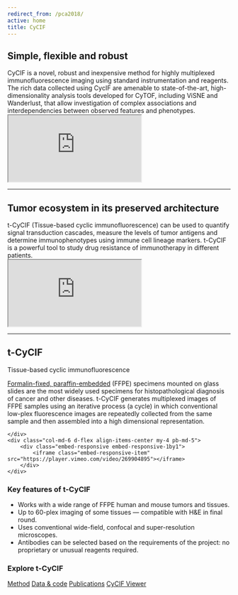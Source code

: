 ```yaml
---
redirect_from: /pca2018/
active: home
title: CyCIF
---
```


<!-- <p class="sidebar-cta">
    <a href="http://pca2018.s3-website-us-east-1.amazonaws.com/">
        View the dynamic melanoma patient sample browser!

        <img class="cta-button"
             src="{{ "/assets/img/cta_button.png" | absolute_url }}"
             alt="Browse">
    </a>
</p> -->
<div class="row py-3">
    <div class="col-md-6 d-flex-colume    my-4 pb-md-5">
        <h2 class="h1">Simple, flexible and robust</h2>
        CyCIF is a novel, robust and inexpensive method for highly multiplexed immunofluorescence imaging using standard instrumentation and reagents. 
        The rich data collected using CycIF are amenable to state-of-the-art, high-dimensionality analysis tools developed for CyTOF, 
        including ViSNE and Wanderlust, that allow investigation of complex associations and interdependencies between observed features and phenotypes.
    </div>
    <div class="col-md-6  d-flex align-items-center my-4 pb-md-5">
        <div class="embed-responsive embed-responsive-16by9">
            <iframe class="embed-responsive-item" src="https://player.vimeo.com/video/269885646" mozallowfullscreen allowfullscreen></iframe>
        </div>
    </div>
</div>

<hr>

<div class="row py-3">
    <div class="col-md-6 d-flex-colume    my-4 pb-md-5">
        <h2 class="h1">Tumor ecosystem in its preserved architecture</h2>
        t-CyCIF (Tissue-based cyclic immunofluorescence) can be used to quantify
        signal transduction cascades, measure the levels of tumor antigens and determine
        immunophenotypes using immune cell lineage markers. t-CyCIF is a powerful tool 
        to study drug resistance of immunotherapy in different patients.
    </div>
    <div class="col-md-6  d-flex align-items-center my-4 pb-md-5">
        <div class="embed-responsive embed-responsive-16by9">
            <iframe class="embed-responsive-item" src="https://player.vimeo.com/video/270692465" mozallowfullscreen allowfullscreen></iframe>
        </div>
    </div>
</div>

<hr>

<div class="row py-3">
    <div class="col-md-6 d-flex flex-column justify-content-start   my-4">
        <h2 class="h1 bd-highlight">t-CyCIF</h2>
        <label for="">Tissue-based cyclic immunofluorescence</label>
        <p>
            <a href="https://en.wikipedia.org/wiki/Histology">Formalin-fixed, paraffin-embedded</a>
            (FFPE) specimens mounted on glass slides are the most widely used specimens for
            histopathological diagnosis of cancer and other diseases.
            t-CyCIF generates multiplexed
            images of FFPE samples using an iterative process (a cycle) in which conventional
            low-plex fluorescence images are repeatedly collected from the same sample and
            then assembled into a high dimensional representation. 
        </p>
        
    </div>
    <div class="col-md-6 d-flex align-items-center my-4 pb-md-5">
        <div class="embed-responsive embed-responsive-1by1">
            <iframe class="embed-responsive-item" src="https://player.vimeo.com/video/269904895"></iframe>
        </div>
    </div>
</div>
<div class="row py-3">
    <div class="col col-md-6">
        <h3 class="h2 bd-highlight">Key features of t-CyCIF</h3>
        <ul>
            <li>Works with a wide range of FFPE human and mouse tumors and tissues.</li>
            <li>Up to 60-plex imaging of some tissues &mdash; compatible with H&amp;E in final
                    round.</li>
            <li>Uses conventional wide-field, confocal and super-resolution microscopes.</li>
            <li>Antibodies can be selected based on the requirements of the project: no
                    proprietary or unusual reagents required.</li>
        </ul>
    </div>
    <div class=" col-md-4 offset-md-1">
            <h3 class="h2 bd-highlight">Explore t-CyCIF</h3>
        <div class="d-flex flex-column flex-wrap justify-content-center">
            <a href="{{ site.baseurl }}/method" class="btn btn-outline-primary m-2">Method</a>
            <a href="http://lincs.hms.harvard.edu/lin-elife-2018/" target="_blank" class="btn btn-outline-primary m-2">Data &amp; code</a>
            <a href="{{ site.baseurl }}/publications" class="btn btn-outline-primary m-2">Publications</a>
            <a href="{{ site.baseurl }}/cycifviewer" class="btn btn-primary m-2">CyCIF Viewer</a>
        </div>
    </div>
</div>
